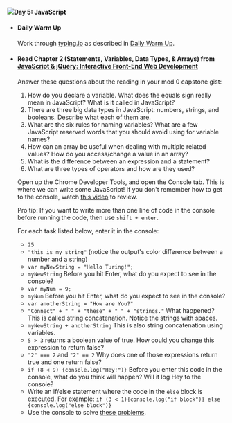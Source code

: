 #### ![](https://cdn4.iconfinder.com/data/icons/ionicons/512/icon-arrow-right-b-128.png)Day 5: JavaScript

*   #### Daily Warm Up
    
    Work through [typing.io](https://typing.io/) as described in [Daily Warm Up](#daily).
    
*   #### Read Chapter 2 (Statements, Variables, Data Types, & Arrays) from [JavaScript & jQuery: Interactive Front-End Web Development](https://www.amazon.com/JavaScript-JQuery-Interactive-Front-End-Development/dp/1118531647/ref=sr_1_5?ie=UTF8&qid=1541447422&sr=8-5&keywords=duckett)
    
    Answer these questions about the reading in your mod 0 capstone gist:
    
    1.  How do you declare a variable. What does the equals sign really mean in JavaScript? What is it called in JavaScript?
    2.  There are three big data types in JavaScript: numbers, strings, and booleans. Describe what each of them are.
    3.  What are the six rules for naming variables? What are a few JavaScript reserved words that you should avoid using for variable names?
    4.  How can an array be useful when dealing with multiple related values? How do you access/change a value in an array?
    5.  What is the difference between an expression and a statement?
    6.  What are three types of operators and how are they used?
    
    Open up the Chrome Developer Tools, and open the Console tab. This is where we can write some JavaScript! If you don't remember how to get to the console, watch [this video](https://www.youtube.com/watch?v=JzZFccCEgGA) to review.
    
    Pro tip: If you want to write more than one line of code in the console before running the code, then use `shift + enter`.
    
    For each task listed below, enter it in the console:
    
    *   `25`
    *   `"this is my string"` (notice the output's color difference between a number and a string)
    *   `var myNewString = "Hello Turing!";`
    *   `myNewString` Before you hit Enter, what do you expect to see in the console?
    *   `var myNum = 9;`
    *   `myNum` Before you hit Enter, what do you expect to see in the console?
    *   `var anotherString = "How are You?"`
    *   `"Connect" + " " + "these" + " " + "strings."` What happened? This is called string concatenation. Notice the strings with spaces.
    *   `myNewString + anotherString` This is also string concatenation using variables.
    *   `5 > 3` returns a boolean value of true. How could you change this expression to return false?
    *   `"2" === 2` and `"2" == 2` Why does one of those expressions return true and one return false?
    *   `if (8 < 9) {console.log("Hey!")}` Before you enter this code in the console, what do you think will happen? Will it log Hey to the console?
    *   Write an if/else statement where the code in the `else` block is executed. For example: `if (3 < 1){console.log("if block")} else {console.log("else block")}`
    *   Use the console to solve [these problems](https://s3.amazonaws.com/TrainingNerd/JavaScriptForBeginners/exercises/variables.html).

